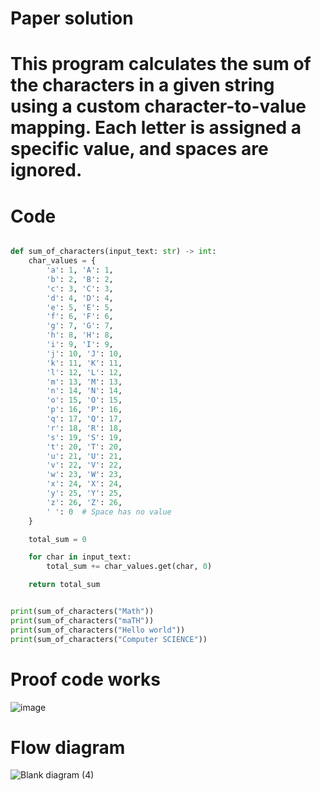 # Paper solution

# This program calculates the sum of the characters in a given string using a custom character-to-value mapping. Each letter is assigned a specific value, and spaces are ignored. 
# Code
```.py

def sum_of_characters(input_text: str) -> int:
    char_values = {
        'a': 1, 'A': 1,
        'b': 2, 'B': 2,
        'c': 3, 'C': 3,
        'd': 4, 'D': 4,
        'e': 5, 'E': 5,
        'f': 6, 'F': 6,
        'g': 7, 'G': 7,
        'h': 8, 'H': 8,
        'i': 9, 'I': 9,
        'j': 10, 'J': 10,
        'k': 11, 'K': 11,
        'l': 12, 'L': 12,
        'm': 13, 'M': 13,
        'n': 14, 'N': 14,
        'o': 15, 'O': 15,
        'p': 16, 'P': 16,
        'q': 17, 'Q': 17,
        'r': 18, 'R': 18,
        's': 19, 'S': 19,
        't': 20, 'T': 20,
        'u': 21, 'U': 21,
        'v': 22, 'V': 22,
        'w': 23, 'W': 23,
        'x': 24, 'X': 24,
        'y': 25, 'Y': 25,
        'z': 26, 'Z': 26,
        ' ': 0  # Space has no value
    }

    total_sum = 0

    for char in input_text:
        total_sum += char_values.get(char, 0)

    return total_sum


print(sum_of_characters("Math"))
print(sum_of_characters("maTH"))
print(sum_of_characters("Hello world"))
print(sum_of_characters("Computer SCIENCE"))
```
# Proof code works
![image](https://github.com/user-attachments/assets/812712b3-6107-4466-a81d-09ed040b6758)

# Flow diagram
![Blank diagram (4)](https://github.com/user-attachments/assets/7c27aba5-4f86-482d-8e22-56bb21b541a3)

